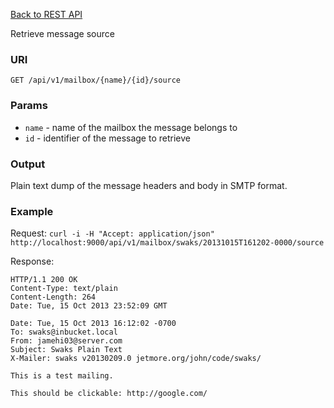 [Back to REST API](https://github.com/jhillyerd/inbucket/wiki/REST-API)

Retrieve message source

### URI

`GET /api/v1/mailbox/{name}/{id}/source`

### Params

* `name` - name of the mailbox the message belongs to
* `id` - identifier of the message to retrieve

### Output

Plain text dump of the message headers and body in SMTP format.

### Example

Request: `curl -i -H "Accept: application/json" http://localhost:9000/api/v1/mailbox/swaks/20131015T161202-0000/source`

Response:

    HTTP/1.1 200 OK
    Content-Type: text/plain
    Content-Length: 264
    Date: Tue, 15 Oct 2013 23:52:09 GMT
    
    Date: Tue, 15 Oct 2013 16:12:02 -0700
    To: swaks@inbucket.local
    From: jamehi03@server.com
    Subject: Swaks Plain Text
    X-Mailer: swaks v20130209.0 jetmore.org/john/code/swaks/
    
    This is a test mailing.
    
    This should be clickable: http://google.com/
